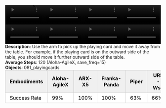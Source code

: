<!DOCTYPE html>
<html lang="en">
<body>
    <div style="display: flex;">
        <video src="../task_video_clean/move_playingcard_away/aloha-agilex_head.mp4" controls loop muted autoplay style="width: 25%;"></video>
        <video src="../task_video_clean/move_playingcard_away/franka-panda_head.mp4" controls loop muted autoplay style="width: 25%;"></video>
        <video src="../task_video_clean/move_playingcard_away/ARX-X5_head.mp4" controls loop muted autoplay style="width: 25%;"></video>
        <video src="../task_video_clean/move_playingcard_away/ur5-wsg_head.mp4" controls loop muted autoplay style="width: 25%;"></video>
    </div>
    <div style="display: flex;">
        <video src="../task_video_clean/move_playingcard_away/aloha-agilex_world.mp4" controls loop muted autoplay style="width: 25%;"></video>
        <video src="../task_video_clean/move_playingcard_away/franka-panda_world.mp4" controls loop muted autoplay style="width: 25%;"></video>
        <video src="../task_video_clean/move_playingcard_away/ARX-X5_world.mp4" controls loop muted autoplay style="width: 25%;"></video>
        <video src="../task_video_clean/move_playingcard_away/ur5-wsg_world.mp4" controls loop muted autoplay style="width: 25%;"></video>
    </div>
    <b>Description</b>: Use the arm to pick up the playing card and move it away from the table. For example, if the playing card is on the outward side of the table, you should move it further outward side of the table.<br>
    <b>Average Steps</b>: 120 (Aloha-AgileX, save_freq=15)<br>
    <b>Objects</b>: 081_playingcards<br>
    <table style="margin:0 auto;border-collapse:collapse;width:auto;min-width:180px;background-color:white;">
        <thead>
            <tr style="background:#f0f0f0;">
                <th style="border:1px solid #ccc;padding:6px 14px;color:black;">Embodiments</th>
                <th style="border:1px solid #ccc;padding:6px 14px;color:black;">Aloha-AgileX</th>
                <th style="border:1px solid #ccc;padding:6px 14px;color:black;">ARX-X5</th>
                <th style="border:1px solid #ccc;padding:6px 14px;color:black;">Franka-Panda</th>
                <th style="border:1px solid #ccc;padding:6px 14px;color:black;">Piper</th>
                <th style="border:1px solid #ccc;padding:6px 14px;color:black;">UR5-Wsg</th>
            </tr>
        </thead>
        <tbody>
            <tr style="background:white;">
                <td style="border:1px solid #ccc;padding:6px 14px;color:black;">Success Rate</td>
                <td style="border:1px solid #ccc;padding:6px 14px;color:black;">99%</td>
                <td style="border:1px solid #ccc;padding:6px 14px;color:black;">100%</td>
                <td style="border:1px solid #ccc;padding:6px 14px;color:black;">100%</td>
                <td style="border:1px solid #ccc;padding:6px 14px;color:black;">63%</td>
                <td style="border:1px solid #ccc;padding:6px 14px;color:black;">66%</td>
            </tr>
        </tbody>
    </table>
</body>
</html>
